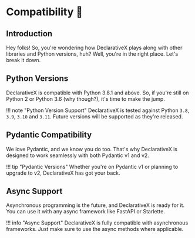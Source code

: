 # Compatibility 🤝

## Introduction

Hey folks! So, you're wondering how DeclarativeX plays along with other libraries and Python versions, huh? Well, you're
in the right place. Let's break it down.

## Python Versions

DeclarativeX is compatible with Python 3.8.1 and above. So, if you're still on Python 2 or Python 3.6 (why though?),
it's time to make the jump.

!!! note "Python Version Support"
    DeclarativeX is tested against Python `3.8`, `3.9`, `3.10` and `3.11`. 
    Future versions will be supported as they're released.

## Pydantic Compatibility

We love Pydantic, and we know you do too. That's why DeclarativeX is designed to work seamlessly with both Pydantic v1
and v2.

!!! tip "Pydantic Versions"
    Whether you're on Pydantic v1 or planning to upgrade to v2, DeclarativeX has got your back.

## Async Support

Asynchronous programming is the future, and DeclarativeX is ready for it. 
You can use it with any async framework like FastAPI or Starlette.

!!! info "Async Support"
    DeclarativeX is fully compatible with asynchronous frameworks. 
    Just make sure to use the async methods where applicable.
